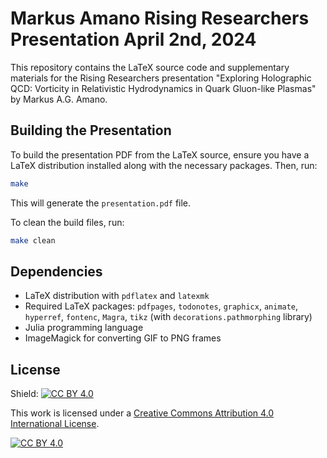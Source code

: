 # Markus Amano Rising Researchers Presentation April 2nd, 2024

This repository contains the LaTeX source code and supplementary materials for
the Rising Researchers presentation "Exploring Holographic QCD: Vorticity in
Relativistic Hydrodynamics in Quark Gluon-like Plasmas" by Markus A.G. Amano.

## Building the Presentation

To build the presentation PDF from the LaTeX source, ensure you have a LaTeX
distribution installed along with the necessary packages. Then, run:

```bash
make
```
This will generate the `presentation.pdf` file.

To clean the build files, run:

```bash
make clean
```

## Dependencies

- LaTeX distribution with `pdflatex` and `latexmk`
- Required LaTeX packages: `pdfpages`, `todonotes`, `graphicx`, `animate`, `hyperref`, `fontenc`, `Magra`, `tikz` (with `decorations.pathmorphing` library)
- Julia programming language
- ImageMagick for converting GIF to PNG frames

## License

Shield: [![CC BY 4.0][cc-by-shield]][cc-by]

This work is licensed under a
[Creative Commons Attribution 4.0 International License][cc-by].

[![CC BY 4.0][cc-by-image]][cc-by]

[cc-by]: http://creativecommons.org/licenses/by/4.0/
[cc-by-image]: https://i.creativecommons.org/l/by/4.0/88x31.png
[cc-by-shield]: https://img.shields.io/badge/License-CC%20BY%204.0-lightgrey.svg
